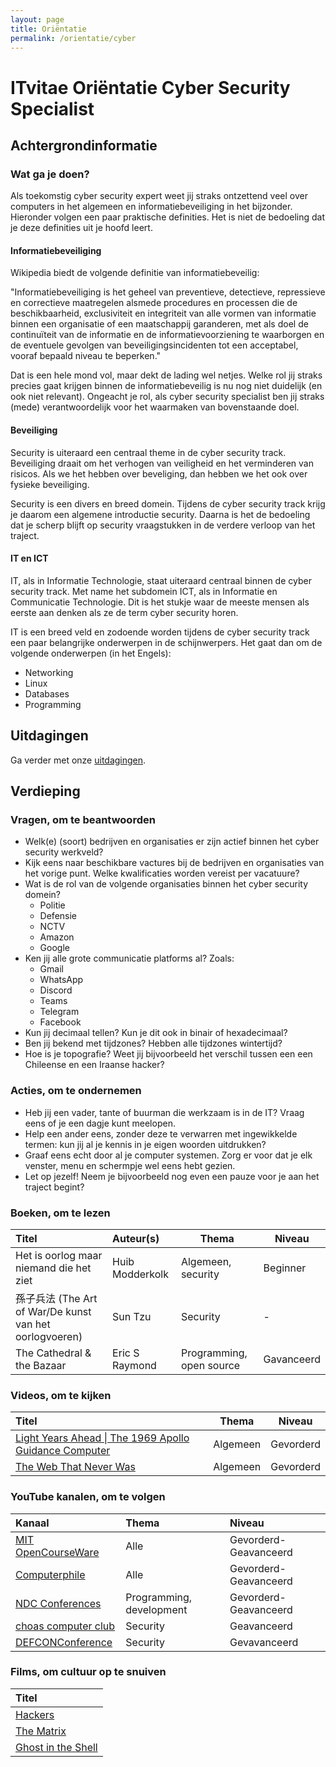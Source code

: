 ```yaml
---
layout: page
title: Oriëntatie
permalink: /orientatie/cyber
---
```


# ITvitae Oriëntatie Cyber Security Specialist

## Achtergrondinformatie

### Wat ga je doen?

Als toekomstig cyber security expert weet jij straks ontzettend veel over computers in het algemeen en informatiebeveiliging in het bijzonder.
Hieronder volgen een paar praktische definities.
Het is niet de bedoeling dat je deze definities uit je hoofd leert.

#### Informatiebeveiliging
Wikipedia biedt de volgende definitie van informatiebeveilig:

"Informatiebeveiliging is het geheel van preventieve, detectieve, repressieve en correctieve maatregelen alsmede procedures en processen die de beschikbaarheid, exclusiviteit en integriteit van alle vormen van informatie binnen een organisatie of een maatschappij garanderen, met als doel de continuïteit van de informatie en de informatievoorziening te waarborgen en de eventuele gevolgen van beveiligingsincidenten tot een acceptabel, vooraf bepaald niveau te beperken."

Dat is een hele mond vol, maar dekt de lading wel netjes.
Welke rol jij straks precies gaat krijgen binnen de informatiebeveilig is nu nog niet duidelijk (en ook niet relevant).
Ongeacht je rol, als cyber security specialist ben jij straks (mede) verantwoordelijk voor het waarmaken van bovenstaande doel.

#### Beveiliging

Security is uiteraard een centraal theme in de cyber security track.
Beveiliging draait om het verhogen van veiligheid en het verminderen van risicos.
Als we het hebben over beveliging, dan hebben we het ook over fysieke beveiliging.

Security is een divers en breed domein.
Tijdens de cyber security track krijg je daarom een algemene introductie security.
Daarna is het de bedoeling dat je scherp blijft op security vraagstukken in de verdere verloop van het traject.

#### IT en ICT
IT, als in Informatie Technologie, staat uiteraard centraal binnen de cyber security track.
Met name het subdomein ICT, als in Informatie en Communicatie Technologie.
Dit is het stukje waar de meeste mensen als eerste aan denken als ze de term cyber security horen.

IT is een breed veld en zodoende worden tijdens de cyber security track een paar belangrijke onderwerpen in de schijnwerpers.
Het gaat dan om de volgende onderwerpen (in het Engels):

- Networking
- Linux
- Databases
- Programming

## Uitdagingen

Ga verder met onze [uitdagingen](/uitdagingen).

## Verdieping

### Vragen, om te beantwoorden

- Welk(e) (soort) bedrijven en organisaties er zijn actief binnen het cyber security werkveld?
- Kijk eens naar beschikbare vactures bij de bedrijven en organisaties van het vorige punt. Welke kwalificaties worden vereist per vacatuure? 
- Wat is de rol van de volgende organisaties binnen het cyber security domein?
  - Politie 
  - Defensie 
  - NCTV 
  - Amazon 
  - Google 
- Ken jij alle grote communicatie platforms al? Zoals:
  - Gmail
  - WhatsApp
  - Discord
  - Teams
  - Telegram
  - Facebook
- Kun jij decimaal tellen? Kun je dit ook in binair of hexadecimaal?
- Ben jij bekend met tijdzones? Hebben alle tijdzones wintertijd?
- Hoe is je topografie? Weet jij bijvoorbeeld het verschil tussen een een Chileense en een Iraanse hacker?

### Acties, om te ondernemen

- Heb jij een vader, tante of buurman die werkzaam is in de IT? Vraag eens of je een dagje kunt meelopen.
- Help een ander eens, zonder deze te verwarren met ingewikkelde termen: kun jij al je kennis in je eigen woorden uitdrukken?
- Graaf eens echt door al je computer systemen. Zorg er voor dat je elk venster, menu en schermpje wel eens hebt gezien.
- Let op jezelf! Neem je bijvoorbeeld nog even een pauze voor je aan het traject begint?

### Boeken, om te lezen

| Titel                                                   | Auteur(s)       | Thema                    | Niveau     |
|:--------------------------------------------------------|:----------------|--------------------------|------------|
| Het is oorlog maar niemand die het ziet                 | Huib Modderkolk | Algemeen, security       | Beginner   |
| 孫子兵法 (The Art of War/De kunst van het oorlogvoeren) | Sun Tzu         | Security                 | -          |
| The Cathedral & the Bazaar                              | Eric S Raymond  | Programming, open source | Gavanceerd |

### Videos, om te kijken

| Titel                                                                                                 | Thema    | Niveau    |
|:------------------------------------------------------------------------------------------------------|----------|-----------|
| [Light Years Ahead \| The 1969 Apollo Guidance Computer](https://www.youtube.com/watch?v=B1J2RMorJXM) | Algemeen | Gevorderd |
| [The Web That Never Was](https://www.youtube.com/watch?v=8JOD1AQGqEg)                                 | Algemeen | Gevorderd |

### YouTube kanalen, om te volgen

| Kanaal                                                            | Thema                    | Niveau                |
|:------------------------------------------------------------------|:-------------------------|:----------------------|
| [MIT OpenCourseWare](https://www.youtube.com/@mitocw)             | Alle                     | Gevorderd-Geavanceerd |
| [Computerphile](https://www.youtube.com/@Computerphile)           | Alle                     | Gevorderd-Geavanceerd |
| [NDC Conferences](https://www.youtube.com/@NDC)                   | Programming, development | Gevorderd-Geavanceerd |
| [choas computer club](https://www.youtube.com/@mediacccde/videos) | Security                 | Geavanceerd           |
| [DEFCONConference](https://www.youtube.com/@DEFCONConference)     | Security                 | Gevavanceerd          |

### Films, om cultuur op te snuiven

| Titel                                                       |
|:------------------------------------------------------------|
| [Hackers](https://www.imdb.com/title/tt0113243/)            |
| [The Matrix](https://www.imdb.com/title/tt0133093/)         |
| [Ghost in the Shell](https://www.imdb.com/title/tt0113568/) |
